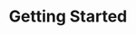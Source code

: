 ---
image: /images/NodeAndRel.png
title: Getting Started
position: 1.02
description: 
content_markdown: >-
  ###### Technopedia endpoints enable to you to use the Technopedia ID endpoint to get product information for a specific product by specifying the Technopedia ID, and to use the Technopedia query language (TQL) with the TQL endpoint to query data from the Technopedia database.<br>
  

  
  #### Make API requests with cURL or a third-party API client<br>

  You can use cURL or a third-party API client to get data from the Technopedia database.
  The base URL for all API queries is: https://v6.technopedia.com/ <br>
  
  Typically, Mac and Linux users have cURL preinstalled, and Windows users most likely have to install cURL. 
  For example, <br>
  `curl -G -H "Authorization: Bearer <API_KEY>" https://v6.technopedia.com/tql" --data-urlencode "q=MATCH (s:SOFTWARE) RETURN s.title"`<br>
  Examples of API GET requests, and MATCH statements which are used to form the query statment are provided throughout this guide. 
  
  You can also use a third-party API client, such as Postman to send API requests as shown in the following image.<br>
  <br>
  ![API Image](/images/bearer_token.png){: .img-responsive}<br>
    
 
  #### Get your API key<br>

  Before you can get data from data from the Technopedia database, you must get an API key from Flexera Technopedia support.<br>

  #### Method<br>

  You can only make API GET requests to the Technopedia database.<br>

  #### Parameters<br>

  For the Technopedia-id endpoint, you provide the Technopedia ID.<br>
  For the TQL endpoint, you provide MATCH statements with parameters that specify nodes, attributes, and relationships between nodes which are optional.


left_code_blocks:
  - code_block: |-
      {
        "error": true,
        "message": "error message here"
      }
    title: Response
    language: json
    right_code_blocks:
  - code_block: "{\r\n  \"error\": true,\r\n  \"message\": \"error message here\"\r\n}\r\n\r\n{\r\n    \"message\": \"Internal Server Error\",\r\n    \"request-id\": \"4f6bfd02-e367-4a61-90c7-832d0226dd8c\"\r\n}"
    title: Error Examples
    language: json
left_code_blocks:
  - code_block: |-
      $.ajax({
        "url": "http://api.myapp.com/books/3",
        "type": "DELETE",
        "data": {
          "token": "YOUR_APP_KEY"
        },
        "success": function(data) {
          alert(data);
        }
      });
    title: jQuery
    language: javascript
right_code_blocks:
  - code_block: |2-
      {
        "id": 3,
        "status": "deleted"
      }
    title: Response
    language: json
  - code_block: |2-
      {
        "error": true,
        "message": "Book doesn't exist"
      }
    title: Error
    language: json
---